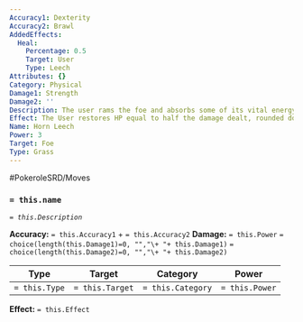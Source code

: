 ```yaml
---
Accuracy1: Dexterity
Accuracy2: Brawl
AddedEffects:
  Heal:
    Percentage: 0.5
    Target: User
    Type: Leech
Attributes: {}
Category: Physical
Damage1: Strength
Damage2: ''
Description: The user rams the foe and absorbs some of its vital energy with its horns.
Effect: The User restores HP equal to half the damage dealt, rounded down.
Name: Horn Leech
Power: 3
Target: Foe
Type: Grass
---
```


#PokeroleSRD/Moves

### `= this.name` 
*`= this.Description`*

**Accuracy:** `= this.Accuracy1` + `= this.Accuracy2`
**Damage:** `= this.Power` `= choice(length(this.Damage1)=0, "","\+ "+ this.Damage1)` `= choice(length(this.Damage2)=0, "","\+ "+ this.Damage2)`

| Type          | Target          | Category          | Power          |
| ------------- | --------------- | ----------------  | -------------- |
| `= this.Type` | `= this.Target` | `= this.Category` | `= this.Power` | 

**Effect:** `= this.Effect`
